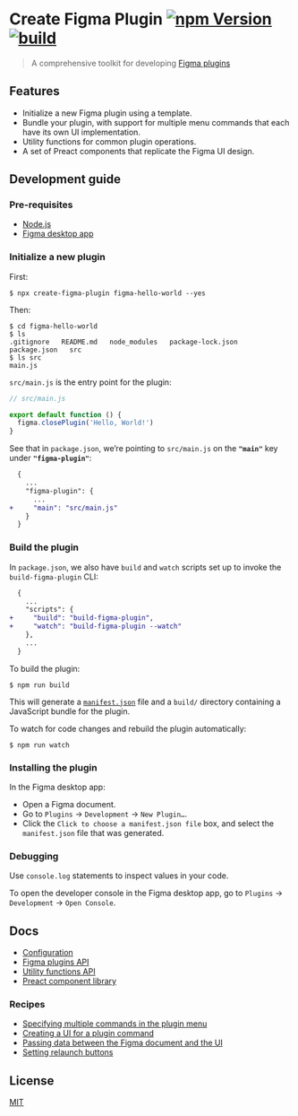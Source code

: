 # Create Figma Plugin [![npm Version](https://img.shields.io/npm/v/create-figma-plugin?cacheSeconds=1800)](https://www.npmjs.com/package/create-figma-plugin) [![build](https://github.com/yuanqing/create-figma-plugin/workflows/build/badge.svg)](https://github.com/yuanqing/create-figma-plugin/actions?query=workflow%3Abuild)

> A comprehensive toolkit for developing [Figma plugins](https://figma.com/plugin-docs/)

## Features

- Initialize a new Figma plugin using a template.
- Bundle your plugin, with support for multiple menu commands that each have its own UI implementation.
- Utility functions for common plugin operations.
- A set of Preact components that replicate the Figma UI design.

## Development guide

### Pre-requisites

- [Node.js](https://nodejs.org/)
- [Figma desktop app](https://figma.com/downloads/)

### Initialize a new plugin

First:

```
$ npx create-figma-plugin figma-hello-world --yes
```

Then:

```
$ cd figma-hello-world
$ ls
.gitignore   README.md   node_modules   package-lock.json   package.json   src
$ ls src
main.js
```

`src/main.js` is the entry point for the plugin:

```js
// src/main.js

export default function () {
  figma.closePlugin('Hello, World!')
}
```

See that in `package.json`, we’re pointing to `src/main.js` on the **`"main"`** key under **`"figma-plugin"`**:

```diff
  {
    ...
    "figma-plugin": {
      ...
+     "main": "src/main.js"
    }
  }
```

### Build the plugin

In `package.json`, we also have `build` and `watch` scripts set up to invoke the `build-figma-plugin` CLI:

```diff
  {
    ...
    "scripts": {
+     "build": "build-figma-plugin",
+     "watch": "build-figma-plugin --watch"
    },
    ...
  }
```

To build the plugin:

```
$ npm run build
```

This will generate a [`manifest.json`](https://figma.com/plugin-docs/manifest/) file and a `build/` directory containing a JavaScript bundle for the plugin.

To watch for code changes and rebuild the plugin automatically:

```
$ npm run watch
```

### Installing the plugin

In the Figma desktop app:

- Open a Figma document.
- Go to `Plugins` → `Development` → `New Plugin…`.
- Click the `Click to choose a manifest.json file` box, and select the `manifest.json` file that was generated.

### Debugging

Use `console.log` statements to inspect values in your code.

To open the developer console in the Figma desktop app, go to `Plugins` → `Development` → `Open Console`.

## Docs

- [Configuration](docs/configuration.md#readme)
- [Figma plugins API](https://figma.com/plugin-docs/api/)
- [Utility functions API](docs/utility-functions.md#readme)
- [Preact component library](https://yuanqing.github.io/create-figma-plugin/)

### Recipes

- [Specifying multiple commands in the plugin menu](docs/recipes/multiple-commands.md)
- [Creating a UI for a plugin command](docs/recipes/ui.md)
- [Passing data between the Figma document and the UI](docs/recipes/data-passing.md)
- [Setting relaunch buttons](docs/recipes/relaunch-buttons.md)

## License

[MIT](LICENSE.md)
